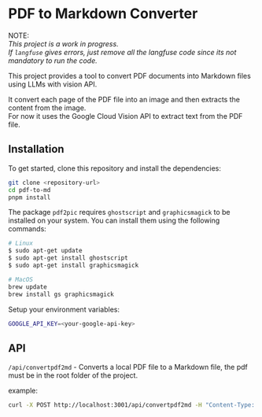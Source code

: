 # PDF to Markdown Converter

NOTE:\
_This project is a work in progress._\
_If `langfuse` gives errors, just remove all the langfuse code since its not mandatory to run the code._

This project provides a tool to convert PDF documents into Markdown files using LLMs with vision API.

It convert each page of the PDF file into an image and then extracts the content from the image.\
For now it uses the Google Cloud Vision API to extract text from the PDF file.

## Installation

To get started, clone this repository and install the dependencies:

```sh
git clone <repository-url>
cd pdf-to-md
pnpm install
```

The package `pdf2pic` requires `ghostscript` and `graphicsmagick` to be installed on your system. You can install them using the following commands:

```bash
# Linux
$ sudo apt-get update
$ sudo apt-get install ghostscript
$ sudo apt-get install graphicsmagick

# MacOS
brew update
brew install gs graphicsmagick
```

Setup your environment variables:

```sh
GOOGLE_API_KEY=<your-google-api-key>
```

## API

`/api/convertpdf2md` - Converts a local PDF file to a Markdown file, the pdf must be in the root folder of the project.

example:

```sh
curl -X POST http://localhost:3001/api/convertpdf2md -H "Content-Type: application/json" -d '{"file": "example.pdf"}'
```
